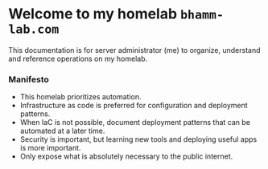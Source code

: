 # Welcome to my homelab `bhamm-lab.com`

This documentation is for server administrator (me) to organize, understand and reference operations on my homelab.

### Manifesto
 - This homelab prioritizes automation.
 - Infrastructure as code is preferred for configuration and deployment patterns.
 - When IaC is not possible, document deployment patterns that can be automated at a later time.
 - Security is important, but learning new tools and deploying useful apps is more important.
 - Only expose what is absolutely necessary to the public internet.
